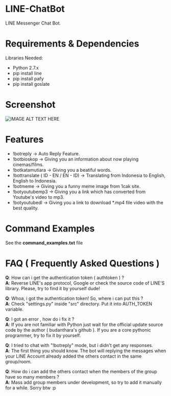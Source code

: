 # LINE-ChatBot
LINE Messenger Chat Bot.
# Requirements & Dependencies
Libraries Needed: <br>
- Python 2.7.x <br>
- pip install line <br>
- pip install pafy <br>
- pip install goslate <br>

# Screenshot
![IMAGE ALT TEXT HERE](https://cloud.githubusercontent.com/assets/12862541/8268114/279263a2-17ab-11e5-9d08-6ec75ddfe23f.png)

# Features

- !botreply <pesan> -> Auto Reply Feature. <br>
- !botbioskop -> Giving you an information about now playing cinemas/films.<br>
- !botkatamutiara -> Giving you a beatiful words.<br>
- !bottranslate <pesan> ( ID - EN / EN - ID) -> Translating from Indonesia to English, English to Indonesia.<br>
- !botmeme -> Giving you a funny meme image from 1cak site.<br>
- !botyoutubemp3 <url youtube> -> Giving you a link which has converted from Youtube's video to mp3.<br>
- !botyoutubedl <url youtube> -> Giving you a link to download *.mp4 file video with the best quality.<br>

# Command Examples
See the <b>command_examples.txt</b> file

# FAQ ( Frequently Asked Questions ) 
<b>Q</b>: How can i get the authentication token ( authtoken ) ? <br>
<b>A</b>: Reverse LINE's app protocol, Google or check the source code of LINE'S library.
   Please, try to find it by yourself dude! <br>

<b>Q</b>: Whoa, i got the authentication token! So, where i can put this ? <br>
<b>A</b>: Check "settings.py" inside "src" directory. Put it into AUTH_TOKEN variable. <br>

<b>Q</b>: I got an error , how do i fix it ? <br>
<b>A</b>: 
    If you are not familiar with Python just wait for the official update source code by the author ( budanthara's github ).
    If you are a core pythonic programmer, try to fix it by yourself.

<b>Q</b>: I tried to chat with "!botreply" mode, but i didn't get any responses. <br>
<b>A</b>: The first thing you should know. The bot will replying the messages when your LINE Account already added the others contact in the same group/room. <br>

<b>Q</b>: How do i can add the others contact when the members of the group have so many members ? <br>
<b>A</b>: Mass add group members under development, so try to add it manually for a while. Sorry btw :p <br>


